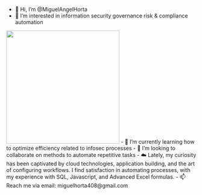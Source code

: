 - 👋 Hi, I’m @MiguelAngelHorta
- 👀 I’m interested in information security governance risk & compliance automation
<img src="https://github.com/MiguelAngelHorta/MiguelAngelHorta/blob/main/assets/106134627/da0e1b06-fa13-40d0-bb22-702047a14376.jpg" width="300">
- 🌱 I’m currently learning how to optimize efficiency related to infosec processes
- 💞️ I’m looking to collaborate on methods to automate repetitive tasks
- ☁️ Lately, my curiosity has been captivated by cloud technologies, application building, and the art of configuring workflows. I find satisfaction in automating processes, with my experience with SQL, Javascript, and Advanced Excel formulas.
- 📫 Reach me via email: miguelhorta408@gmail.com

<!---
MiguelAngelHorta/MiguelAngelHorta is a ✨ special ✨ repository because its `README.md` (this file) appears on your GitHub profile.
You can click the Preview link to take a look at your changes.
--->
